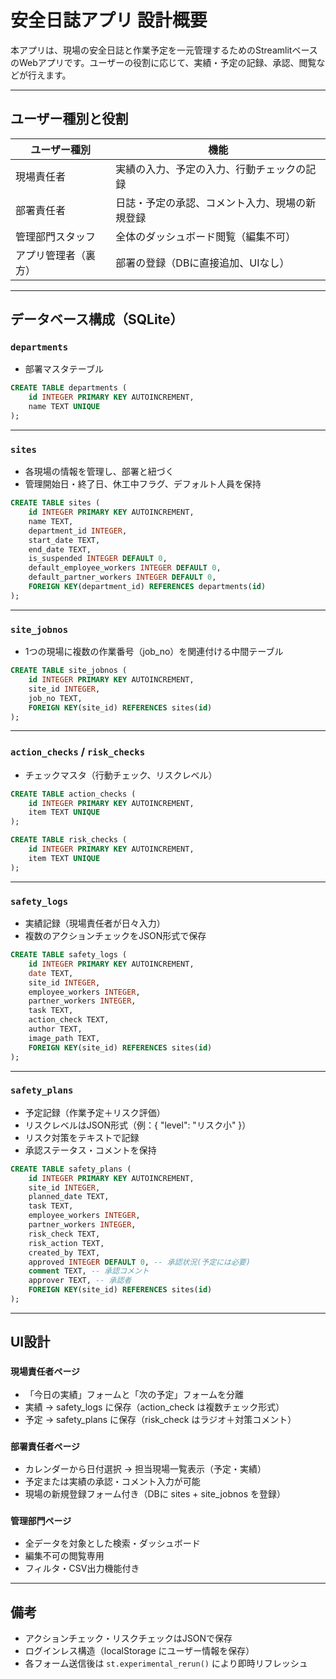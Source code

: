 # 安全日誌アプリ 設計概要

本アプリは、現場の安全日誌と作業予定を一元管理するためのStreamlitベースのWebアプリです。ユーザーの役割に応じて、実績・予定の記録、承認、閲覧などが行えます。

---

## ユーザー種別と役割

| ユーザー種別         | 機能                                                                 |
|----------------------|----------------------------------------------------------------------|
| 現場責任者           | 実績の入力、予定の入力、行動チェックの記録                          |
| 部署責任者           | 日誌・予定の承認、コメント入力、現場の新規登録                       |
| 管理部門スタッフ     | 全体のダッシュボード閲覧（編集不可）                                 |
| アプリ管理者（裏方） | 部署の登録（DBに直接追加、UIなし）                                   |

---

## データベース構成（SQLite）

### `departments`

- 部署マスタテーブル

```sql
CREATE TABLE departments (
    id INTEGER PRIMARY KEY AUTOINCREMENT,
    name TEXT UNIQUE
);
```

---

### `sites`

- 各現場の情報を管理し、部署と紐づく
- 管理開始日・終了日、休工中フラグ、デフォルト人員を保持

```sql
CREATE TABLE sites (
    id INTEGER PRIMARY KEY AUTOINCREMENT,
    name TEXT,
    department_id INTEGER,
    start_date TEXT,
    end_date TEXT,
    is_suspended INTEGER DEFAULT 0,
    default_employee_workers INTEGER DEFAULT 0,
    default_partner_workers INTEGER DEFAULT 0,
    FOREIGN KEY(department_id) REFERENCES departments(id)
);
```

---

### `site_jobnos`

- 1つの現場に複数の作業番号（job_no）を関連付ける中間テーブル

```sql
CREATE TABLE site_jobnos (
    id INTEGER PRIMARY KEY AUTOINCREMENT,
    site_id INTEGER,
    job_no TEXT,
    FOREIGN KEY(site_id) REFERENCES sites(id)
);
```

---

### `action_checks` / `risk_checks`

- チェックマスタ（行動チェック、リスクレベル）

```sql
CREATE TABLE action_checks (
    id INTEGER PRIMARY KEY AUTOINCREMENT,
    item TEXT UNIQUE
);

CREATE TABLE risk_checks (
    id INTEGER PRIMARY KEY AUTOINCREMENT,
    item TEXT UNIQUE
);
```

---

### `safety_logs`

- 実績記録（現場責任者が日々入力）
- 複数のアクションチェックをJSON形式で保存

```sql
CREATE TABLE safety_logs (
    id INTEGER PRIMARY KEY AUTOINCREMENT,
    date TEXT,
    site_id INTEGER,
    employee_workers INTEGER,
    partner_workers INTEGER,
    task TEXT,
    action_check TEXT,
    author TEXT,
    image_path TEXT,
    FOREIGN KEY(site_id) REFERENCES sites(id)
);
```

---

### `safety_plans`

- 予定記録（作業予定＋リスク評価）
- リスクレベルはJSON形式（例：{ "level": "リスク小" }）
- リスク対策をテキストで記録
- 承認ステータス・コメントを保持

```sql
CREATE TABLE safety_plans (
    id INTEGER PRIMARY KEY AUTOINCREMENT,
    site_id INTEGER,
    planned_date TEXT,
    task TEXT,
    employee_workers INTEGER,
    partner_workers INTEGER,
    risk_check TEXT,
    risk_action TEXT,
    created_by TEXT,
    approved INTEGER DEFAULT 0, -- 承認状況(予定には必要)
    comment TEXT, -- 承認コメント
    approver TEXT, -- 承認者
    FOREIGN KEY(site_id) REFERENCES sites(id)
);
```

---

## UI設計

### `現場責任者ページ`
- 「今日の実績」フォームと「次の予定」フォームを分離
- 実績 → safety_logs に保存（action_check は複数チェック形式）
- 予定 → safety_plans に保存（risk_check はラジオ＋対策コメント）

### `部署責任者ページ`
- カレンダーから日付選択 → 担当現場一覧表示（予定・実績）
- 予定または実績の承認・コメント入力が可能
- 現場の新規登録フォーム付き（DBに sites + site_jobnos を登録）

### `管理部門ページ`
- 全データを対象とした検索・ダッシュボード
- 編集不可の閲覧専用
- フィルタ・CSV出力機能付き

---

## 備考

- アクションチェック・リスクチェックはJSONで保存
- ログインレス構造（localStorage にユーザー情報を保存）
- 各フォーム送信後は `st.experimental_rerun()` により即時リフレッシュ
